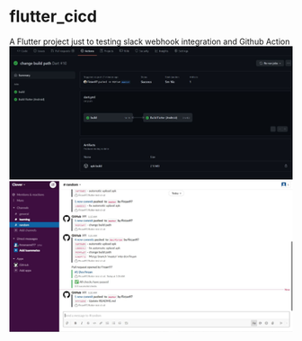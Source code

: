 # flutter_cicd

A Flutter project just to testing slack webhook integration and Github Action
![Image of Karsawan Static Application](https://github.com/Firzan97/flutter-test-ci-cd/blob/master/cicd.JPG)
![Image of Karsawan Static Application](https://github.com/Firzan97/flutter-test-ci-cd/blob/master/webhook.JPG)


